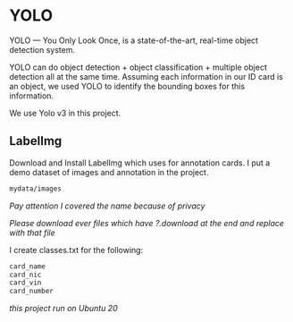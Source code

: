 # YOLO

YOLO — You Only Look Once, is a state-of-the-art, real-time object detection system. 

YOLO can do object detection + object classification + multiple object detection all at the same time. Assuming each information in our ID card is an object, we used YOLO to identify the bounding boxes for this information.

We use Yolo v3 in this project.

## LabelImg

Download and Install LabelImg which uses for annotation cards.
I put a demo dataset of images and annotation in the project.
```bash
mydata/images
```

*Pay attention I covered the name because of privacy*

*Please download ever files which have ?.download at the end and replace with that file*

I create classes.txt for the following:

```bash
card_name
card_nic
card_vin
card_number
```


*this project run on Ubuntu 20*
